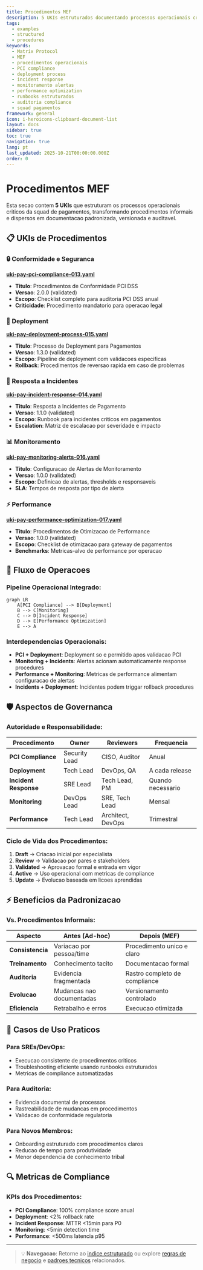 ```yaml
---
title: Procedimentos MEF
description: 5 UKIs estruturados documentando processos operacionais criticos da squad de pagamentos, demonstrando padronizacao e rastreabilidade
tags:
  - examples
  - structured
  - procedures
keywords:
  - Matrix Protocol
  - MEF
  - procedimentos operacionais
  - PCI compliance
  - deployment process
  - incident response
  - monitoramento alertas
  - performance optimization
  - runbooks estruturados
  - auditoria compliance
  - squad pagamentos
framework: general
icon: i-heroicons-clipboard-document-list
layout: docs
sidebar: true
toc: true
navigation: true
lang: pt
last_updated: 2025-10-21T00:00:00.000Z
order: 0
---
```

# Procedimentos MEF

Esta secao contem **5 UKIs** que estruturam os processos operacionais criticos da squad de pagamentos, transformando procedimentos informais e dispersos em documentacao padronizada, versionada e auditavel.

## 📋 UKIs de Procedimentos

### 🔒 Conformidade e Seguranca
**[uki-pay-pci-compliance-013.yaml](uki-pay-pci-compliance-013)**
- **Titulo**: Procedimentos de Conformidade PCI DSS
- **Versao**: 2.0.0 (validated)
- **Escopo**: Checklist completo para auditoria PCI DSS anual
- **Criticidade**: Procedimento mandatorio para operacao legal

### 🚀 Deployment
**[uki-pay-deployment-process-015.yaml](uki-pay-deployment-process-015)**
- **Titulo**: Processo de Deployment para Pagamentos
- **Versao**: 1.3.0 (validated)
- **Escopo**: Pipeline de deployment com validacoes especificas
- **Rollback**: Procedimentos de reversao rapida em caso de problemas

### 🚨 Resposta a Incidentes
**[uki-pay-incident-response-014.yaml](uki-pay-incident-response-014)**
- **Titulo**: Resposta a Incidentes de Pagamento
- **Versao**: 1.1.0 (validated)
- **Escopo**: Runbook para incidentes criticos em pagamentos
- **Escalation**: Matriz de escalacao por severidade e impacto

### 📊 Monitoramento
**[uki-pay-monitoring-alerts-016.yaml](uki-pay-monitoring-alerts-016)**
- **Titulo**: Configuracao de Alertas de Monitoramento
- **Versao**: 1.0.0 (validated)
- **Escopo**: Definicao de alertas, thresholds e responsaveis
- **SLA**: Tempos de resposta por tipo de alerta

### ⚡ Performance
**[uki-pay-performance-optimization-017.yaml](uki-pay-performance-optimization-017)**
- **Titulo**: Procedimentos de Otimizacao de Performance
- **Versao**: 1.0.0 (validated)
- **Escopo**: Checklist de otimizacao para gateway de pagamentos
- **Benchmarks**: Metricas-alvo de performance por operacao

## 🔄 Fluxo de Operacoes

### Pipeline Operacional Integrado:
```mermaid
graph LR
    A[PCI Compliance] --> B[Deployment]
    B --> C[Monitoring]
    C --> D[Incident Response]
    D --> E[Performance Optimization]
    E --> A
```

### Interdependencias Operacionais:
- **PCI + Deployment**: Deployment so e permitido apos validacao PCI
- **Monitoring + Incidents**: Alertas acionam automaticamente response procedures
- **Performance + Monitoring**: Metricas de performance alimentam configuracao de alertas
- **Incidents + Deployment**: Incidentes podem triggar rollback procedures

## 🛡️ Aspectos de Governanca

### Autoridade e Responsabilidade:
| Procedimento | Owner | Reviewers | Frequencia |
|-------------|-------|-----------|------------|
| **PCI Compliance** | Security Lead | CISO, Auditor | Anual |
| **Deployment** | Tech Lead | DevOps, QA | A cada release |
| **Incident Response** | SRE Lead | Tech Lead, PM | Quando necessario |
| **Monitoring** | DevOps Lead | SRE, Tech Lead | Mensal |
| **Performance** | Tech Lead | Architect, DevOps | Trimestral |

### Ciclo de Vida dos Procedimentos:
1. **Draft** → Criacao inicial por especialista
2. **Review** → Validacao por pares e stakeholders
3. **Validated** → Aprovacao formal e entrada em vigor
4. **Active** → Uso operacional com metricas de compliance
5. **Update** → Evolucao baseada em licoes aprendidas

## ⚡ Beneficios da Padronizacao

### Vs. Procedimentos Informais:
| Aspecto | Antes (Ad-hoc) | Depois (MEF) |
|---------|----------------|--------------|
| **Consistencia** | Variacao por pessoa/time | Procedimento unico e claro |
| **Treinamento** | Conhecimento tacito | Documentacao formal |
| **Auditoria** | Evidencia fragmentada | Rastro completo de compliance |
| **Evolucao** | Mudancas nao documentadas | Versionamento controlado |
| **Eficiencia** | Retrabalho e erros | Execucao otimizada |

## 🎯 Casos de Uso Praticos

### Para SREs/DevOps:
- Execucao consistente de procedimentos criticos
- Troubleshooting eficiente usando runbooks estruturados
- Metricas de compliance automatizadas

### Para Auditoria:
- Evidencia documental de processos
- Rastreabilidade de mudancas em procedimentos
- Validacao de conformidade regulatoria

### Para Novos Membros:
- Onboarding estruturado com procedimentos claros
- Reducao de tempo para produtividade
- Menor dependencia de conhecimento tribal

## 🔍 Metricas de Compliance

### KPIs dos Procedimentos:
- **PCI Compliance**: 100% compliance score anual
- **Deployment**: <2% rollback rate
- **Incident Response**: MTTR <15min para P0
- **Monitoring**: <5min detection time
- **Performance**: <500ms latencia p95

---

> 💡 **Navegacao**: Retorne ao [indice estruturado](../) ou explore [regras de negocio](../business-rules) e [padroes tecnicos](../technical-patterns) relacionados.